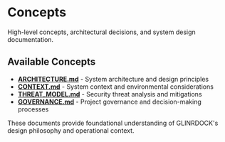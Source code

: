 # Concepts

High-level concepts, architectural decisions, and system design documentation.

## Available Concepts

- **[ARCHITECTURE.md](./ARCHITECTURE.md)** - System architecture and design principles
- **[CONTEXT.md](./CONTEXT.md)** - System context and environmental considerations
- **[THREAT_MODEL.md](./THREAT_MODEL.md)** - Security threat analysis and mitigations
- **[GOVERNANCE.md](./GOVERNANCE.md)** - Project governance and decision-making processes

These documents provide foundational understanding of GLINRDOCK's design philosophy and operational context.